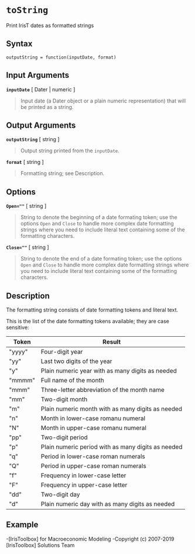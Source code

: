 # `toString`

Print IrisT dates as formatted strings


## Syntax

    outputString = function(inputDate, format)


## Input Arguments

__`inputDate`__ [ Dater | numeric ]

> Input date (a Dater object or a plain numeric representation) that will
> be printed as a string.


## Output Arguments

__`outputString`__ [ string ]

> Output string printed from the `inputDate`.


__`format`__ [ string ]

> Formatting string; see Description.


## Options

__`Open=""`__ [ string ]

> String to denote the beginning of a date formating token; use the options
> `Open` and `Close` to handle more complex date formatting strings where
> you need to include literal text containing some of the formatting
> characters.


__`Close=""`__ [ string ]

> String to denote the end of a date formating token; use the options
> `Open` and `Close` to handle more complex date formatting strings where
> you need to include literal text containing some of the formatting
> characters.


## Description

The formatting string consists of date formatting tokens and literal text.

This is the list of the date formatting tokens available; they are case
sensitive:

| Token             | Result                                                   |
|-------------------|----------------------------------------------------------|
| "yyyy"            | Four-digit year                                          |
| "yy"              | Last two digits of the year                              |
| "y"               | Plain numeric year with as many digits as needed         |
| "mmmm"            | Full name of the month                                   |
| "mmm"             | Three-letter abbreviation of the month name              |
| "mm"              | Two-digit month                                          |
| "m"               | Plain numeric month with as many digits as needed        |
| "n"               | Month in lower-case romanu numeral                       |
| "N"               | Month in upper-case romanu numeral                       |
| "pp"              | Two-digit period                                         |
| "p"               | Plain numeric period with as many digits as needed       |
| "q"               | Period in lower-case roman numerals                      |
| "Q"               | Period in upper-case roman numerals                      |
| "f"               | Frequency in lower-case letter                           |
| "F"               | Frequency in upper-case letter                           |
| "dd"              | Two-digit day                                            |
| "d"               | Plain numeric day with as many digits as needed          |


## Example



-[IrisToolbox] for Macroeconomic Modeling
-Copyright (c) 2007-2019 [IrisToolbox] Solutions Team

